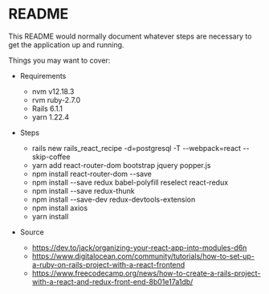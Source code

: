 # README

This README would normally document whatever steps are necessary to get the
application up and running.

Things you may want to cover:

* Requirements
  * nvm v12.18.3
  * rvm ruby-2.7.0
  * Rails 6.1.1
  * yarn 1.22.4

* Steps
  * rails new rails_react_recipe -d=postgresql -T --webpack=react --skip-coffee
  * yarn add react-router-dom bootstrap jquery popper.js
  * npm install react-router-dom --save
  * npm install --save redux babel-polyfill reselect react-redux
  * npm install --save redux-thunk
  * npm install --save-dev redux-devtools-extension
  * npm install axios
  * yarn install

* Source
  * https://dev.to/jack/organizing-your-react-app-into-modules-d6n
  * https://www.digitalocean.com/community/tutorials/how-to-set-up-a-ruby-on-rails-project-with-a-react-frontend
  * https://www.freecodecamp.org/news/how-to-create-a-rails-project-with-a-react-and-redux-front-end-8b01e17a1db/
  